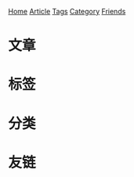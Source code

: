 <link rel="icon" type="image/png" href="https://s2.loli.net/2025/01/30/K52xe81PLsrQH3V.png">

[Home](./) [Article](./article) [Tags](./tags) [Category](./category) [Friends](./friends)

# 文章

# 标签

# 分类

# 友链
